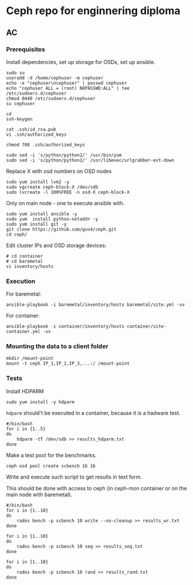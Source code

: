 # Ceph repo for enginnering diploma
## AC

### Prerequisites

Install dependencies, set up storage for OSDs, set up ansible.

```
sudo su
useradd -d /home/cephuser -m cephuser
echo -e "cephuser\ncephuser" | passwd cephuser
echo "cephuser ALL = (root) NOPASSWD:ALL" | tee /etc/sudoers.d/cephuser
chmod 0440 /etc/sudoers.d/cephuser
su cephuser
```
```
cd
ssh-keygen
```

```
cat .ssh/id_rsa.pub 
vi .ssh/authorized_keys
```
```
chmod 700 .ssh/authorized_keys 
```

```
sudo sed -i 's/python/python2/' /usr/bin/yum
sudo sed -i 's/python/python2/' /usr/libexec/urlgrabber-ext-down
```

Replace X with osd numbers on OSD nodes
```
sudo yum install lvm2 -y
sudo vgcreate ceph-block-X /dev/sdb
sudo lvcreate -l 100%FREE -n osd-X ceph-block-X
```

Only on main node - one to execute ansible with.
```
sudo yum install ansible -y
sudo yum  install python-netaddr -y
sudo yum install git -y
git clone https://github.com/guv4/ceph.git
cd ceph/
```
Edit cluster IPs and OSD storage devices:
```
# cd container
# cd baremetal
vi inventory/hosts
```


### Execution
For baremetal:
```
ansible-playbook -i baremetal/inventory/hosts baremetal/site.yml -vv
```
For container:
```
ansible-playbook -i container/inventory/hosts container/site-container.yml -vv
```

### Mounting the data to a client folder
```
mkdir /mount-point
mount -t ceph IP_1,IP_2,IP_3,...:/ /mount-point 
```


### Tests
Install HDPARM
```
sudo yum install -y hdparm
```
`hdparm` should't be executed in a container, because it is a hadware test.
```
#/bin/bash
for i in {1..5}
do
    hdparm -tT /dev/sdb >> results_hdparm.txt
done
```

Make a test pool for the benchmarks.
```
ceph osd pool create scbench 16 16
```

Write and execute such script to get results in text form.

This should be done with access to ceph (in ceph-mon container or on the main node with baremetal).
```
#/bin/bash
for i in {1..10}
do
    rados bench -p scbench 10 write --no-cleanup >> results_wr.txt
done

for i in {1..10}
do
    rados bench -p scbench 10 seq >> results_seq.txt
done

for i in {1..10}
do
    rados bench -p scbench 10 rand >> results_rand.txt
done
```
